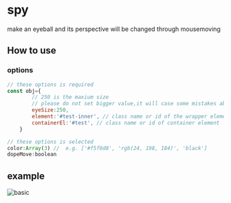 # spy
make an eyeball and its perspective will be changed through mousemoving
## How to use
### options
```javascript
// these options is required
const obj={
        // 250 is the maxium size
        // please do not set bigger value,it will case some mistakes about its style.
        eyeSize:250, 
        element:'#test-inner', // class name or id of the wrapper element
        containerEl:'#test', // class name or id of container element
    }
```

```javascript
// these options is selected
color:Array(3) //  e.g. ['#f5f0d8', 'rgb(24, 198, 184)', 'black']
dopeMove:boolean
```
## example
![basic](https://github.com/mytac/spy/blob/develop/static/img/basic.gif)
